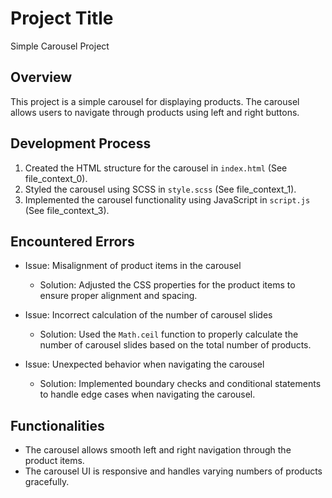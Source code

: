 # Project Title
Simple Carousel Project

## Overview
This project is a simple carousel for displaying products. The carousel allows users to navigate through products using left and right buttons.

## Development Process
1. Created the HTML structure for the carousel in `index.html` (See file_context_0).
2. Styled the carousel using SCSS in `style.scss` (See file_context_1).
3. Implemented the carousel functionality using JavaScript in `script.js` (See file_context_3).

## Encountered Errors
- Issue: Misalignment of product items in the carousel
  - Solution: Adjusted the CSS properties for the product items to ensure proper alignment and spacing.

- Issue: Incorrect calculation of the number of carousel slides
  - Solution: Used the `Math.ceil` function to properly calculate the number of carousel slides based on the total number of products.

- Issue: Unexpected behavior when navigating the carousel
  - Solution: Implemented boundary checks and conditional statements to handle edge cases when navigating the carousel.

## Functionalities
- The carousel allows smooth left and right navigation through the product items.
- The carousel UI is responsive and handles varying numbers of products gracefully.


